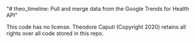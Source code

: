 "# theo_timeline: Pull and merge data from the Google Trends for Health API"

This code has no license. Theodore Caputi (Copyright 2020) retains all rights over all code stored in this repo.
